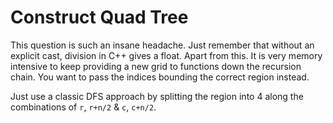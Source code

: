 # Construct Quad Tree

This question is such an insane headache. Just remember that without an explicit cast, division in C++ gives a float. Apart from this. It is very memory intensive to keep providing a new grid to functions down the recursion chain. You want to pass the indices bounding the correct region instead.

Just use a classic DFS approach by splitting the region into 4 along the combinations of `r`, `r+n/2` & `c`, `c+n/2`.

